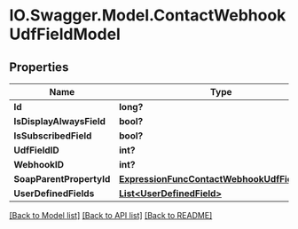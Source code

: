 # IO.Swagger.Model.ContactWebhookUdfFieldModel
## Properties

Name | Type | Description | Notes
------------ | ------------- | ------------- | -------------
**Id** | **long?** |  | [optional] 
**IsDisplayAlwaysField** | **bool?** |  | [optional] 
**IsSubscribedField** | **bool?** |  | [optional] 
**UdfFieldID** | **int?** |  | [optional] 
**WebhookID** | **int?** |  | [optional] 
**SoapParentPropertyId** | [**ExpressionFuncContactWebhookUdfFieldInt64**](ExpressionFuncContactWebhookUdfFieldInt64.md) |  | [optional] 
**UserDefinedFields** | [**List&lt;UserDefinedField&gt;**](UserDefinedField.md) |  | [optional] 

[[Back to Model list]](../README.md#documentation-for-models) [[Back to API list]](../README.md#documentation-for-api-endpoints) [[Back to README]](../README.md)

